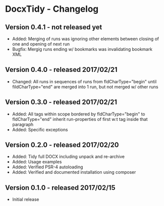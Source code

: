 DocxTidy - Changelog
====================


Version 0.4.1 - not released yet
--------------------------------
* Added: Merging of runs was ignoring other elements between closing of one and opening of next run
* Bugfix: Mergig runs ending w/ bookmarks was invalidating bookmark XML


Version 0.4.0 - released 2017/02/21
-----------------------------------
* Changed: All runs in sequences of runs from fldCharType="begin" until fildCharType="end" are merged into 1 run, but not merged w/ other runs


Version 0.3.0 - released 2017/02/21
-----------------------------------

* Added: All tags within scope bordered by fldCharType="begin" to fldCharType="end" inherit run-properties of first w:t tag inside that paragraph   
* Added: Specific exceptions   


Version 0.2.0 - released 2017/02/20
-----------------------------------

* Added: Tidy full DOCX including unpack and re-archive
* Added: Usage examples
* Added: Verified PSR-4 autoloading
* Added: Verified and documented installation using composer


Version 0.1.0 - released 2017/02/15
-----------------------------------

* Initial release

